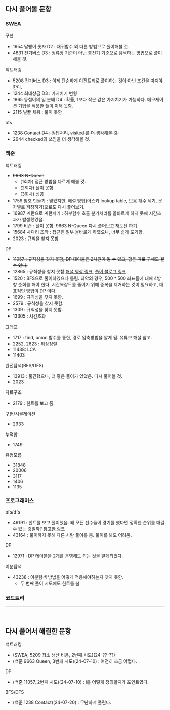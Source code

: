 ## 다시 풀어볼 문항

### SWEA

구현
- 1954 달팽이 숫자 D2 : 재귀함수 외 다른 방법으로 풀이해볼 것.
- 4831 전기버스 D3 : 정류장 기준이 아닌 충전기 기준으로 탐색하는 방법으로 풀이해볼 것.

백트래킹
- 5208 전기버스 D3 : 이제 단순하게 이진트리로 풀이하는 것이 아닌 조건을 따져야 한다.
- 1244 최대상금 D3 :  가지치기 변형
- 1865 동철이의 일 분배 D4 : 확률, 1보다 작은 값은 가지치기가 가능하다. 메모제이션 기법을 적용한 풀이 이해 못함.
- 2115 벌꿀 채취 : 풀이 못함


bfs
- ~~1238 Contact D4 : 정답처리, visited 를 더 생각해볼 것.~~
- 2644 checked의 쓰임을 더 생각해볼 것.

### 백준

백트래킹
- ~~9663 N-Queen~~
  - (1회차) 접근 방법을 다르게 해볼 것.
  - (2회차) 풀이 못함
  - (3회차) 성공
- 1759 암호 만들기 : 맞았지만, 해설 방법(아스키 lookup table, 모음 개수 세기, 문자열로 저장하기)으로도 다시 풀어보기.
- 16987 계란으로 계란치기 : 하부함수 호출 분기처리를 올바르게 하지 못해 시간초과가 발생했었음.
- 1799 비숍 : 풀이 못함. 9663 N-Queen 다시 풀어보고 재도전 하기.  
- 15684 사다리 조작 : 접근은 일부 올바르게 하였으나, 너무 쉽게 포기함.
- 2023 : 규칙을 찾지 못함

DP
- ~~11057 : 규칙성을 찾지 못함, DP 테이블은 2차원이 될 수 있고, 합은 따로 구해도 될 수 있다.~~
- 12865 : 규칙성을 찾지 못함 [해설 영상 링크](https://youtu.be/S-7YAuT9nDk?si=CvgGTnWhdEj_Usdn), [풀이 블로그 링크](https://velog.io/@rhdmstj17/Knapsack배낭-알고리즘-python-물건은-쪼갤-수-없을-때)
- 1520 : BFS으로 풀이하였으나 틀림. 최악의 경우, 500 * 500 좌표들에 대해 4방향 순회를 해야 한다. 시간복잡도를 줄이기 위해 중복을 제거하는 것이 필요하고, 대표적인 방법이 DP 이다.
- 1699 : 규칙성을 찾지 못함.
- 2579 : 규칙성을 찾지 못함.
- 1309 : 규칙성을 찾지 못함.
- 13305 : 시간초과

그래프
- 1717 : find, union 함수를 통한, 경로 압축방법을 알게 됨. 유튜브 해설 참고.
- 2252, 2623 : 위상정렬
- 11438: LCA
- 11403

완전탐색(BFS/DFS)
- 13913 : 풀긴했으나, 더 좋은 풀이가 있었음. 다시 풀어볼 것.
- 2023

자료구조
- 2179 : 힌트를 보고 품.

구현/시뮬레이션
- 2933

누적합
- 1749

유형모름
- 31848
- 20006
- 3117
- 1406
- 1135

### 프로그래머스

bfs/dfs
- 49191 : 힌트를 보고 풀이했음. 왜 모든 선수들이 경기를 했다면 정확한 순위를 매길 수 있는 것일까? [참고한 링크](https://cheon2308.tistory.com/entry/%ED%94%84%EB%A1%9C%EA%B7%B8%EB%9E%98%EB%A8%B8%EC%8A%A4-%ED%8C%8C%EC%9D%B4%EC%8D%AC-%EC%88%9C%EC%9C%84)
- 43164 : 풀이하지 못해 다른 사람 풀이를 봄. 풀이를 봐도 어려움.

DP
- 12971 : DP 테이블을 2개를 운영해도 되는 것을 알게되었다.

이분탐색
- 43238 : 이분탐색 방법을 어떻게 적용해야하는지 찾지 못함.
  - 두 번째 풀이 시도에도 힌트를 봄

### 코드트리

---
<br />

## 다시 풀어서 해결한 문항

백트래킹
- (SWEA, 5209 최소 생산 비용, 2번째 시도)(24-??-??)
- (백준 9663 Queen, 3번째 시도)(24-07-10) : 여전히 조금 어렵다.

DP
- (백준 11057, 2번째 시도)(24-07-10) : i를 어떻게 정의할지가 포인트였다.

BFS/DFS
- (백준 1238 Contact)(24-07-20) : 무난하게 풀린다.